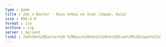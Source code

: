 ```yaml
---
type : game
title : Jak x Daxter - Kyuu Sekai no Isan (Japan, Asia)
size : 894.6 M
format : iso
archive : zip
server : myrient
link2 : Jak%20x%20Daxter%20-%20Kyuu%20Sekai%20no%20Isan%20%28Japan%2C%20Asia%29
---
```


